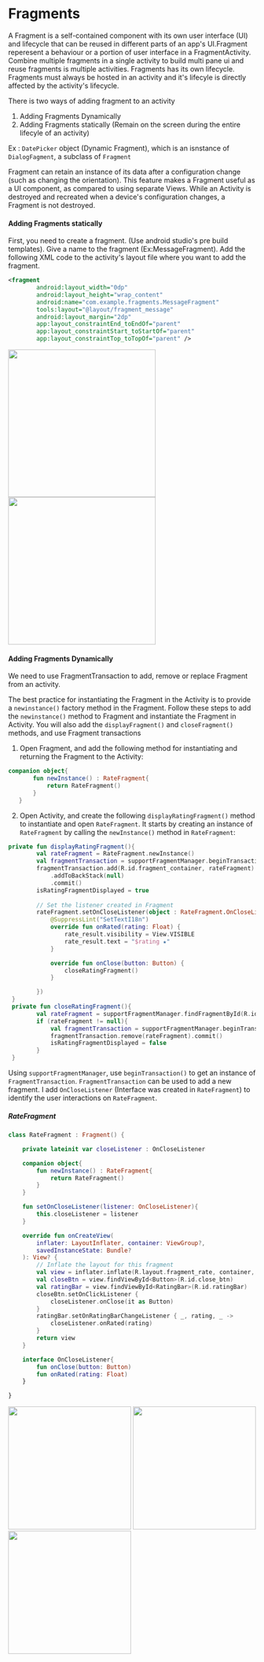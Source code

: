 # Fragments
A Fragment is a self-contained component with its own user interface (UI) and lifecycle that can be reused in different parts of an app's UI.Fragment reperesent a behaviour or a portion of user interface in a FragmentActivity. Combine multiple fragments in a single activity to build multi pane ui and reuse fragments is multiple activities. Fragments has its own lifecycle. Fragments must always be hosted in an activity and it's lifecyle is directly affected by the activity's lifecycle. 

There is two ways of adding fragment to an activity
 1. Adding Fragments Dynamically
 2. Adding Fragments statically (Remain on the screen during the entire lifecyle of an activity)

Ex : `DatePicker` object (Dynamic Fragment), which is an isnstance of `DialogFagment`, a subclass of `Fragment`

 Fragment can retain an instance of its data after a configuration change (such as changing the orientation). This feature makes a Fragment useful as a UI component, as compared to using separate Views. While an Activity is destroyed and recreated when a device's configuration changes, a Fragment is not destroyed.

<h4>Adding Fragments statically</h4>
First, you need to create a fragment. (Use android studio's pre build templates). Give a name to the fragment (Ex:MessageFragment). Add the following XML code to the activity's layout file where you want to add the fragment.


```XML
<fragment
        android:layout_width="0dp"
        android:layout_height="wrap_content"
        android:name="com.example.fragments.MessageFragment"
        tools:layout="@layout/fragment_message"
        android:layout_margin="2dp"
        app:layout_constraintEnd_toEndOf="parent"
        app:layout_constraintStart_toStartOf="parent"
        app:layout_constraintTop_toTopOf="parent" />
```
<img src="https://github.com/Pasan99/Fragments/blob/master/FragmentScreenshots/ArticalBeforeLike.png" width="300">     <img src="https://github.com/Pasan99/Fragments/blob/master/FragmentScreenshots/ArticleAfterLike.png" width="300">

<h4>Adding Fragments Dynamically</h4>
We need to use FragmentTransaction to add, remove or replace Fragment from an activity.

The best practice for instantiating the Fragment in the Activity is to provide a `newinstance()` factory method in the Fragment. Follow these steps to add the `newinstance()` method to Fragment and instantiate the Fragment in Activity. You will also add the `displayFragment()` and `closeFragment()` methods, and use Fragment transactions

 1. Open Fragment, and add the following method for instantiating and returning the Fragment to the Activity:
 ```kotlin
 companion object{
        fun newInstance() : RateFragment{
            return RateFragment()
        }
    }
```
 2. Open Activity, and create the following `displayRatingFragment()` method to instantiate and open `RateFragment`. It starts by creating an instance of `RateFragment` by calling the `newInstance()` method in `RateFragment`:
```kotlin
private fun displayRatingFragment(){
        val rateFragment = RateFragment.newInstance()
        val fragmentTransaction = supportFragmentManager.beginTransaction()
        fragmentTransaction.add(R.id.fragment_container, rateFragment)
            .addToBackStack(null)
            .commit()
        isRatingFragmentDisplayed = true
        
        // Set the listener created in Fragment
        rateFragment.setOnCloseListener(object : RateFragment.OnCloseListener{
            @SuppressLint("SetTextI18n")
            override fun onRated(rating: Float) {
                rate_result.visibility = View.VISIBLE
                rate_result.text = "$rating ★"
            }

            override fun onClose(button: Button) {
                closeRatingFragment()
            }

        })
 }
 private fun closeRatingFragment(){
        val rateFragment = supportFragmentManager.findFragmentById(R.id.fragment_container)
        if (rateFragment != null){
            val fragmentTransaction = supportFragmentManager.beginTransaction()
            fragmentTransaction.remove(rateFragment).commit()
            isRatingFragmentDisplayed = false
        }
 }
 ```
Using `supportFragmentManager`, use `beginTransaction()` to get an instance of `FragmentTransaction`. `FragmentTransaction` can be used to add a new fragment. I add `OnCloseListener` (Interface was created in `RateFragment`) to identify the user interactions on `RateFragment`.

<h5>RateFragment</h5>

```kotlin
class RateFragment : Fragment() {

    private lateinit var closeListener : OnCloseListener

    companion object{
        fun newInstance() : RateFragment{
            return RateFragment()
        }
    }

    fun setOnCloseListener(listener: OnCloseListener){
        this.closeListener = listener
    }

    override fun onCreateView(
        inflater: LayoutInflater, container: ViewGroup?,
        savedInstanceState: Bundle?
    ): View? {
        // Inflate the layout for this fragment
        val view = inflater.inflate(R.layout.fragment_rate, container, false)
        val closeBtn = view.findViewById<Button>(R.id.close_btn)
        val ratingBar = view.findViewById<RatingBar>(R.id.ratingBar)
        closeBtn.setOnClickListener {
            closeListener.onClose(it as Button)
        }
        ratingBar.setOnRatingBarChangeListener { _, rating, _ ->
            closeListener.onRated(rating)
        }
        return view
    }

    interface OnCloseListener{
        fun onClose(button: Button)
        fun onRated(rating: Float)
    }

}
```
<img src="https://github.com/Pasan99/Fragments/blob/master/FragmentScreenshots/BeforeRate.png" width="250"/>   <img src="https://github.com/Pasan99/Fragments/blob/master/FragmentScreenshots/OnRating.png" width="250"/>   <img src="https://github.com/Pasan99/Fragments/blob/master/FragmentScreenshots/AfterRated.png" width="250"/>   
 
